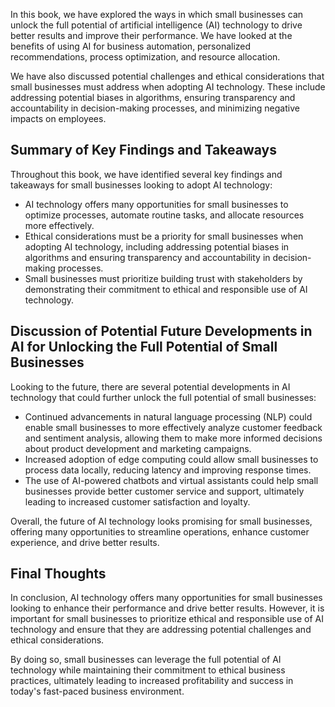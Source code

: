 

In this book, we have explored the ways in which small businesses can unlock the full potential of artificial intelligence (AI) technology to drive better results and improve their performance. We have looked at the benefits of using AI for business automation, personalized recommendations, process optimization, and resource allocation.

We have also discussed potential challenges and ethical considerations that small businesses must address when adopting AI technology. These include addressing potential biases in algorithms, ensuring transparency and accountability in decision-making processes, and minimizing negative impacts on employees.

Summary of Key Findings and Takeaways
-------------------------------------

Throughout this book, we have identified several key findings and takeaways for small businesses looking to adopt AI technology:

* AI technology offers many opportunities for small businesses to optimize processes, automate routine tasks, and allocate resources more effectively.
* Ethical considerations must be a priority for small businesses when adopting AI technology, including addressing potential biases in algorithms and ensuring transparency and accountability in decision-making processes.
* Small businesses must prioritize building trust with stakeholders by demonstrating their commitment to ethical and responsible use of AI technology.

Discussion of Potential Future Developments in AI for Unlocking the Full Potential of Small Businesses
------------------------------------------------------------------------------------------------------

Looking to the future, there are several potential developments in AI technology that could further unlock the full potential of small businesses:

* Continued advancements in natural language processing (NLP) could enable small businesses to more effectively analyze customer feedback and sentiment analysis, allowing them to make more informed decisions about product development and marketing campaigns.
* Increased adoption of edge computing could allow small businesses to process data locally, reducing latency and improving response times.
* The use of AI-powered chatbots and virtual assistants could help small businesses provide better customer service and support, ultimately leading to increased customer satisfaction and loyalty.

Overall, the future of AI technology looks promising for small businesses, offering many opportunities to streamline operations, enhance customer experience, and drive better results.

Final Thoughts
--------------

In conclusion, AI technology offers many opportunities for small businesses looking to enhance their performance and drive better results. However, it is important for small businesses to prioritize ethical and responsible use of AI technology and ensure that they are addressing potential challenges and ethical considerations.

By doing so, small businesses can leverage the full potential of AI technology while maintaining their commitment to ethical business practices, ultimately leading to increased profitability and success in today's fast-paced business environment.
